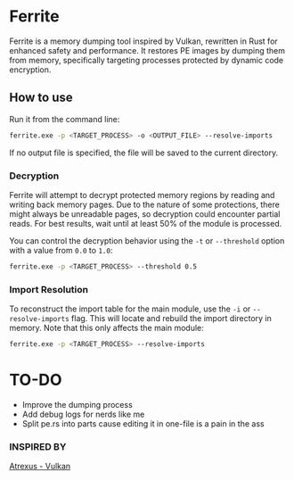 # Ferrite

Ferrite is a memory dumping tool inspired by Vulkan, rewritten in Rust for enhanced safety and performance. It restores PE images by dumping them from memory, specifically targeting processes protected by dynamic code encryption.

## How to use

Run it from the command line:

```bash
ferrite.exe -p <TARGET_PROCESS> -o <OUTPUT_FILE> --resolve-imports
```

If no output file is specified, the file will be saved to the current directory.

### Decryption

Ferrite will attempt to decrypt protected memory regions by reading and writing back memory pages. Due to the nature of some protections, there might always be unreadable pages, so decryption could encounter partial reads. For best results, wait until at least 50% of the module is processed.

You can control the decryption behavior using the `-t` or `--threshold` option with a value from `0.0` to `1.0`:
```bash
ferrite.exe -p <TARGET_PROCESS> --threshold 0.5
```

### Import Resolution

To reconstruct the import table for the main module, use the `-i` or `--resolve-imports` flag. This will locate and rebuild the import directory in memory. Note that this only affects the main module:
```bash
ferrite.exe -p <TARGET_PROCESS> --resolve-imports
```

# TO-DO
- Improve the dumping process
- Add debug logs for nerds like me
- Split pe.rs into parts cause editing it in one-file is a pain in the ass

### INSPIRED BY
[Atrexus - Vulkan](https://github.com/atrexus/vulkan)